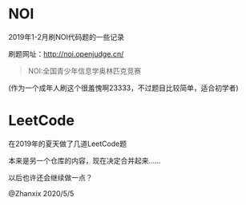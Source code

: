 # NOI

2019年1-2月刷NOI代码题的一些记录   

刷题网址：http://noi.openjudge.cn/   
 
>NOI:全国青少年信息学奥林匹克竞赛    

(作为一个成年人刷这个很羞愧啊23333，不过题目比较简单，适合初学者)    

# LeetCode      
  
在2019年的夏天做了几道LeetCode题  
  
本来是另一个仓库的内容，现在决定合并起来……  
  
以后也许还会继续做一点？
  
  
@Zhanxix  2020/5/5
